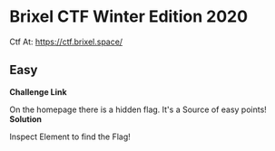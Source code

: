 # Brixel CTF Winter Edition 2020

Ctf At: https://ctf.brixel.space/

## Easy

**Challenge Link**

On the homepage there is a hidden flag. It's a Source of easy points!
<br />
**Solution**

Inspect Element to find the Flag!


